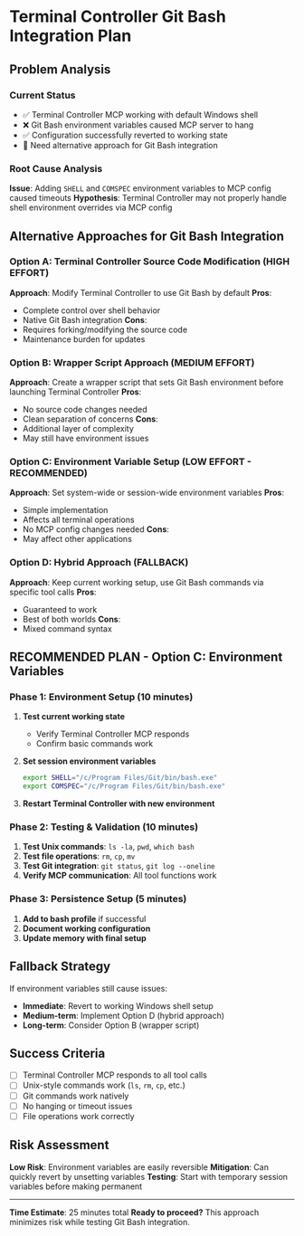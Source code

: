 # Terminal Controller Git Bash Integration Plan

## Problem Analysis

### Current Status
- ✅ Terminal Controller MCP working with default Windows shell
- ❌ Git Bash environment variables caused MCP server to hang
- ✅ Configuration successfully reverted to working state
- 🔄 Need alternative approach for Git Bash integration

### Root Cause Analysis
**Issue**: Adding `SHELL` and `COMSPEC` environment variables to MCP config caused timeouts
**Hypothesis**: Terminal Controller may not properly handle shell environment overrides via MCP config

## Alternative Approaches for Git Bash Integration

### Option A: Terminal Controller Source Code Modification (HIGH EFFORT)
**Approach**: Modify Terminal Controller to use Git Bash by default
**Pros**: 
- Complete control over shell behavior
- Native Git Bash integration
**Cons**: 
- Requires forking/modifying the source code
- Maintenance burden for updates

### Option B: Wrapper Script Approach (MEDIUM EFFORT)
**Approach**: Create a wrapper script that sets Git Bash environment before launching Terminal Controller
**Pros**: 
- No source code changes needed
- Clean separation of concerns
**Cons**: 
- Additional layer of complexity
- May still have environment issues

### Option C: Environment Variable Setup (LOW EFFORT - RECOMMENDED)
**Approach**: Set system-wide or session-wide environment variables
**Pros**: 
- Simple implementation
- Affects all terminal operations
- No MCP config changes needed
**Cons**: 
- May affect other applications

### Option D: Hybrid Approach (FALLBACK)
**Approach**: Keep current working setup, use Git Bash commands via specific tool calls
**Pros**: 
- Guaranteed to work
- Best of both worlds
**Cons**: 
- Mixed command syntax

## RECOMMENDED PLAN - Option C: Environment Variables

### Phase 1: Environment Setup (10 minutes)
1. **Test current working state** 
   - Verify Terminal Controller MCP responds
   - Confirm basic commands work
   
2. **Set session environment variables**
   ```bash
   export SHELL="/c/Program Files/Git/bin/bash.exe"
   export COMSPEC="/c/Program Files/Git/bin/bash.exe"
   ```

3. **Restart Terminal Controller with new environment**

### Phase 2: Testing & Validation (10 minutes)
1. **Test Unix commands**: `ls -la`, `pwd`, `which bash`
2. **Test file operations**: `rm`, `cp`, `mv`
3. **Test Git integration**: `git status`, `git log --oneline`
4. **Verify MCP communication**: All tool functions work

### Phase 3: Persistence Setup (5 minutes)
1. **Add to bash profile** if successful
2. **Document working configuration**
3. **Update memory with final setup**

## Fallback Strategy
If environment variables still cause issues:
- **Immediate**: Revert to working Windows shell setup
- **Medium-term**: Implement Option D (hybrid approach)
- **Long-term**: Consider Option B (wrapper script)

## Success Criteria
- [ ] Terminal Controller MCP responds to all tool calls
- [ ] Unix-style commands work (`ls`, `rm`, `cp`, etc.)
- [ ] Git commands work natively
- [ ] No hanging or timeout issues
- [ ] File operations work correctly

## Risk Assessment
**Low Risk**: Environment variables are easily reversible
**Mitigation**: Can quickly revert by unsetting variables
**Testing**: Start with temporary session variables before making permanent

---
**Time Estimate**: 25 minutes total
**Ready to proceed?** This approach minimizes risk while testing Git Bash integration.